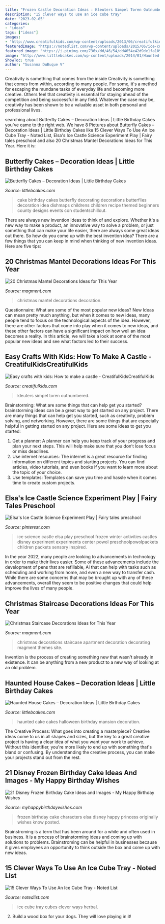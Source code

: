 ```yaml
---
title: "Frozen Castle Decoration Ideas : Kleuters Simpel Toren Outnumbered"
description: "15 clever ways to use an ice cube tray"
date: "2023-02-05"
categories:
- "ideas"
tags: ["ideas"]
images:
- "http://www.creatifulkids.com/wp-content/uploads/2013/06/creatifulkids-castle-crafts-from-cardboard-e1392905816205.jpg"
featuredImage: "https://notedlist.com/wp-content/uploads/2015/06/ice-cube-tray-ideas/10-ice-cube-tray-ideas.jpg"
featured_image: "https://i.pinimg.com/736x/dd/46/54/dd4654e42d9de1fa10978b53efce2ade--frozen-activities-disney-activities.jpg"
image: "http://www.littlebcakes.com/wp-content/uploads/2014/01/Haunted-House-Cake-Images-768x1024.jpg"
ShowToc: true
author: "Susanna DuBuque V"
---
```



Creativity is something that comes from the inside
Creativity is something that comes from within, according to many people. For some, it's a method for escaping the mundane tasks of everyday life and becoming more creative. Others feel that creativity is essential for staying ahead of the competition and being successful in any field. Whatever the case may be, creativity has been shown to be a valuable asset in both personal and professional lives.

	

		
searching about Butterfly Cakes – Decoration Ideas | Little Birthday Cakes you've came to the right web. We have 8 Pictures about Butterfly Cakes – Decoration Ideas | Little Birthday Cakes like 15 Clever Ways To Use An Ice Cube Tray - Noted List, Elsa&#039;s Ice Castle Science Experiment Play | Fairy tales preschool and also 20 Christmas Mantel Decorations Ideas for This Year. Here it is:
		
    
## Butterfly Cakes – Decoration Ideas | Little Birthday Cakes

<img loading=lazy src="https://www.littlebcakes.com/wp-content/uploads/2013/08/Butterfly-Cakes.jpg" onerror="this.onerror=null;this.src='https://tse3.mm.bing.net/th?id=OIP.pChPjCxdrJutN8gUUXYh9wHaFl&amp;pid=15.1';" alt="Butterfly Cakes – Decoration Ideas | Little Birthday Cakes">

_Source: littlebcakes.com_

>cake birthday cakes butterfly decorating decorations butterflies decoration idea dishmaps childrens children recipe themed beginners county designs events con studentschillout. 

	

There are always new invention ideas to think of and explore. Whether it's a new way to make a product, an innovative way to solve a problem, or just something that can make your life easier, there are always some great ideas out there. So how do you come up with the best invention idea? There are a few things that you can keep in mind when thinking of new invention ideas. Here are five tips: 

    
## 20 Christmas Mantel Decorations Ideas For This Year

<img loading=lazy src="http://magment.com/wp-content/uploads/2015/10/Christmas-Mantel-Decoration-11.jpg" onerror="this.onerror=null;this.src='https://tse4.mm.bing.net/th?id=OIP.dC75JgF11DP0GrSA4v14oQHaJR&amp;pid=15.1';" alt="20 Christmas Mantel Decorations Ideas for This Year">

_Source: magment.com_

>christmas mantel decorations decoration. 

	

Questionnaire: What are some of the most popular new ideas?
New Ideas can mean pretty much anything, but when it comes to new ideas, many people tend to focus on the technological aspects of the idea. However, there are other factors that come into play when it comes to new ideas, and these other factors can have a significant impact on how well an idea becomes a reality. In this article, we will take a look at some of the most popular new ideas and see what factors led to their success.

    
## Easy Crafts With Kids: How To Make A Castle - CreatifulKidsCreatifulKids

<img loading=lazy src="http://www.creatifulkids.com/wp-content/uploads/2013/06/creatifulkids-castle-crafts-from-cardboard-e1392905816205.jpg" onerror="this.onerror=null;this.src='https://tse2.mm.bing.net/th?id=OIP.VqbfOh6savmUexzvLJxV0QHaE8&amp;pid=15.1';" alt="Easy crafts with kids: How to make a castle - CreatifulKidsCreatifulKids">

_Source: creatifulkids.com_

>kleuters simpel toren outnumbered. 

	

Brainstorming: What are some things that can help get you started?
brainstorming ideas can be a great way to get started on any project. There are many things that can help get you started, such as creativity, problem solving, and networking. However, there are some things that are especially helpful in getting started on any project. Here are some ideas to get you started:  
1. Get a planner: A planner can help you keep track of your progress and plan your next steps. This will help make sure that you don’t lose focus or miss deadlines. 
2. Use internet resources: The internet is a great resource for finding information on different topics and starting projects. You can find articles, video tutorials, and even books if you want to learn more about the topic of your choice. 
3. Use templates: Templates can save you time and hassle when it comes time to create custom projects.

    
## Elsa&#039;s Ice Castle Science Experiment Play | Fairy Tales Preschool

<img loading=lazy src="https://i.pinimg.com/736x/dd/46/54/dd4654e42d9de1fa10978b53efce2ade--frozen-activities-disney-activities.jpg" onerror="this.onerror=null;this.src='https://tse3.mm.bing.net/th?id=OIP.msRQvqHaoJToSZ_ciXRw7QDIEs&amp;pid=15.1';" alt="Elsa&#039;s Ice Castle Science Experiment Play | Fairy tales preschool">

_Source: pinterest.com_

>ice science castle elsa play preschool frozen winter activities castles disney experiment experiments center powol preschoolpowolpackets children packets sensory inspired. 

	

In the year 2022, many people are looking to advancements in technology in order to make their lives easier. Some of these advancements include the development of pens that are refillable, AI that can help with tasks such as scheduling and working from home, and even a new way to transfer cash. While there are some concerns that may be brought up with any of these advancements, overall they seem to be positive changes that could help improve the lives of many people.

    
## Christmas Staircase Decorations Ideas For This Year

<img loading=lazy src="http://www.magment.com/wp-content/uploads/2015/10/Christmas-Staircase-Decoration-17.jpg" onerror="this.onerror=null;this.src='https://tse2.mm.bing.net/th?id=OIP.rrApXUivHOmpk_eotp1ZHgHaJ4&amp;pid=15.1';" alt="Christmas Staircase Decorations Ideas for This Year">

_Source: magment.com_

>christmas decorations staircase apartment decoration decorating magment themes site. 

	

Invention is the process of creating something new that wasn't already in existence. It can be anything from a new product to a new way of looking at an old problem. 

    
## Haunted House Cakes – Decoration Ideas | Little Birthday Cakes

<img loading=lazy src="http://www.littlebcakes.com/wp-content/uploads/2014/01/Haunted-House-Cake-Images-768x1024.jpg" onerror="this.onerror=null;this.src='https://tse1.mm.bing.net/th?id=OIP.fEWUwsz4UUffH58KphqPGQHaJ4&amp;pid=15.1';" alt="Haunted House Cakes – Decoration Ideas | Little Birthday Cakes">

_Source: littlebcakes.com_

>haunted cake cakes halloween birthday mansion decoration. 

	

The Creative Process: What goes into creating a masterpiece?
Creative ideas come to us in all shapes and sizes, but the key to a great creative project is having a clear idea of what you want your work to achieve. Without this identifier, you're more likely to end up with something that's bland or confusing. By understanding the creative process, you can make your projects stand out from the rest.

    
## 21 Disney Frozen Birthday Cake Ideas And Images - My Happy Birthday Wishes

<img loading=lazy src="https://www.myhappybirthdaywishes.com/wp-content/uploads/2016/01/characters-of-frozen-birthday-cake.jpg" onerror="this.onerror=null;this.src='https://tse1.mm.bing.net/th?id=OIP.k1Q3sJLe1z1qfjMu3kFM8QHaK0&amp;pid=15.1';" alt="21 Disney Frozen Birthday Cake Ideas and Images - My Happy Birthday Wishes">

_Source: myhappybirthdaywishes.com_

>frozen birthday cake characters elsa disney happy princess originally wishes know posted. 

	

Brainstroming is a term that has been around for a while and often used in business. It is a process of brainstorming ideas and coming up with solutions to problems. Brainstroming can be helpful in businesses because it gives employees an opportunity to think outside the box and come up with new ideas.

    
## 15 Clever Ways To Use An Ice Cube Tray - Noted List

<img loading=lazy src="https://notedlist.com/wp-content/uploads/2015/06/ice-cube-tray-ideas/10-ice-cube-tray-ideas.jpg" onerror="this.onerror=null;this.src='https://tse3.mm.bing.net/th?id=OIP.kFF-hxQyMwbvbvrYeJp5lgHaLH&amp;pid=15.1';" alt="15 Clever Ways To Use An Ice Cube Tray - Noted List">

_Source: notedlist.com_

>ice cube tray cubes clever ways herbal. 

	

2. Build a wood box for your dogs. They will love playing in it!


